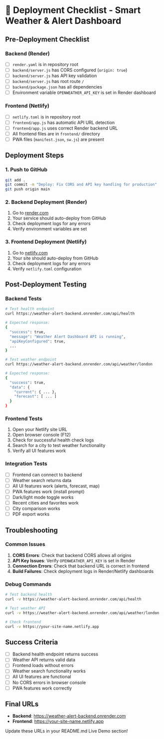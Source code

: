 # 🚀 Deployment Checklist - Smart Weather & Alert Dashboard

## Pre-Deployment Checklist

### Backend (Render)
- [ ] `render.yaml` is in repository root
- [ ] `backend/server.js` has CORS configured (`origin: true`)
- [ ] `backend/server.js` has API key validation
- [ ] `backend/server.js` has root route `/`
- [ ] `backend/package.json` has all dependencies
- [ ] Environment variable `OPENWEATHER_API_KEY` is set in Render dashboard

### Frontend (Netlify)
- [ ] `netlify.toml` is in repository root
- [ ] `frontend/app.js` has automatic API URL detection
- [ ] `frontend/app.js` uses correct Render backend URL
- [ ] All frontend files are in `frontend/` directory
- [ ] PWA files (`manifest.json`, `sw.js`) are present

## Deployment Steps

### 1. Push to GitHub
```bash
git add .
git commit -m "Deploy: Fix CORS and API key handling for production"
git push origin main
```

### 2. Backend Deployment (Render)
1. Go to [render.com](https://render.com)
2. Your service should auto-deploy from GitHub
3. Check deployment logs for any errors
4. Verify environment variables are set

### 3. Frontend Deployment (Netlify)
1. Go to [netlify.com](https://netlify.com)
2. Your site should auto-deploy from GitHub
3. Check deployment logs for any errors
4. Verify `netlify.toml` configuration

## Post-Deployment Testing

### Backend Tests
```bash
# Test health endpoint
curl https://weather-alert-backend.onrender.com/api/health

# Expected response:
{
  "success": true,
  "message": "Weather Alert Dashboard API is running",
  "apiKeyConfigured": true,
  ...
}

# Test weather endpoint
curl https://weather-alert-backend.onrender.com/api/weather/london

# Expected response:
{
  "success": true,
  "data": {
    "current": { ... },
    "forecast": [ ... ]
  }
}
```

### Frontend Tests
1. Open your Netlify site URL
2. Open browser console (F12)
3. Check for successful health check logs
4. Search for a city to test weather functionality
5. Verify all UI features work

### Integration Tests
- [ ] Frontend can connect to backend
- [ ] Weather search returns data
- [ ] All UI features work (alerts, forecast, map)
- [ ] PWA features work (install prompt)
- [ ] Dark/light mode toggle works
- [ ] Recent cities and favorites work
- [ ] City comparison works
- [ ] PDF export works

## Troubleshooting

### Common Issues
1. **CORS Errors**: Check that backend CORS allows all origins
2. **API Key Issues**: Verify `OPENWEATHER_API_KEY` is set in Render
3. **Connection Errors**: Check that backend URL is correct in frontend
4. **Build Failures**: Check deployment logs in Render/Netlify dashboards

### Debug Commands
```bash
# Test backend health
curl -v https://weather-alert-backend.onrender.com/api/health

# Test weather API
curl -v https://weather-alert-backend.onrender.com/api/weather/london

# Check frontend
curl -v https://your-site-name.netlify.app
```

## Success Criteria
- [ ] Backend health endpoint returns success
- [ ] Weather API returns valid data
- [ ] Frontend loads without errors
- [ ] Weather search functionality works
- [ ] All UI features are functional
- [ ] No CORS errors in browser console
- [ ] PWA features work correctly

## Final URLs
- **Backend**: https://weather-alert-backend.onrender.com
- **Frontend**: https://your-site-name.netlify.app

Update these URLs in your README.md Live Demo section!
